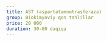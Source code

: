 ```yaml
---
title: AST (aspartatamnotrasferaza)
group: Biokimyoviy qon tahlillar
price: 20 000
duration: 30-60 daqiqa
---
```

